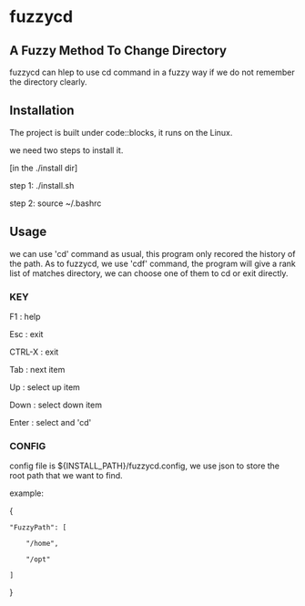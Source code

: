 # fuzzycd

## A Fuzzy Method To Change Directory 

fuzzycd can hlep to use cd command in a fuzzy way if we do not remember the directory clearly.

## Installation

The project is built under code::blocks, it runs on the Linux.

we need two steps to install it.

[in the ./install dir]

step 1:
./install.sh

step 2:
source ~/.bashrc

## Usage

we can use 'cd' command as usual, this program only recored the history of the path.
As to fuzzycd, we use 'cdf' command, the program will give a rank list of matches directory,
we can choose one of them to cd or exit directly.

### KEY
F1		: help

Esc		: exit

CTRL-X	: exit

Tab 	: next item

Up 		: select up item

Down 	: select down item

Enter	: select and 'cd'


### CONFIG

config file is ${INSTALL_PATH}/fuzzycd.config,
we use json to store the root path that we want to find.

example:

{

	"FuzzyPath": [
	
		"/home",
		
		"/opt"
		
	]
	
}
